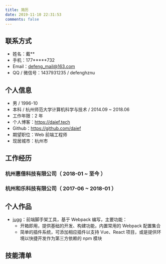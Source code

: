 ```yaml
---
title: 简历
date: 2019-11-10 22:31:53
comments: false
---
```


## 联系方式

- 姓名：戴\*\*
- 手机：177**\***732
- Email：<defeng_mail@163.com>
- QQ / 微信号：1437931235 / defenghznu

## 个人信息

- 男 / 1996-10
- 本科 / 杭州师范大学计算机科学与技术 / 2014.09 ~ 2018.06
- 工作年限：2 年
- 个人博客：<https://daief.tech>
- Github：<https://github.com/daief>
- 期望职位：Web 前端工程师
- 现居城市：杭州市

## 工作经历

### 杭州惠借科技有限公司（ 2018-01 ~ 至今 ）

### 杭州和乐科技有限公司（ 2017-06 ~ 2018-01 ）

## 个人作品

- [jugg](https://github.com/daief/jugg)：前端脚手架工具，基于 Webpack 编写，主要功能：
  - 开箱即用，提供基础的开发、构建功能，内置常用的 Webpack 配置集合
  - 简单的插件系统，可添加相应插件以支持 Vue、React 项目，或是提供环境以快捷开发作为第三方依赖的 npm 模块

## 技能清单

<!-- TODO https://github.com/geekcompany/ResumeSample/blob/master/web.md -->
